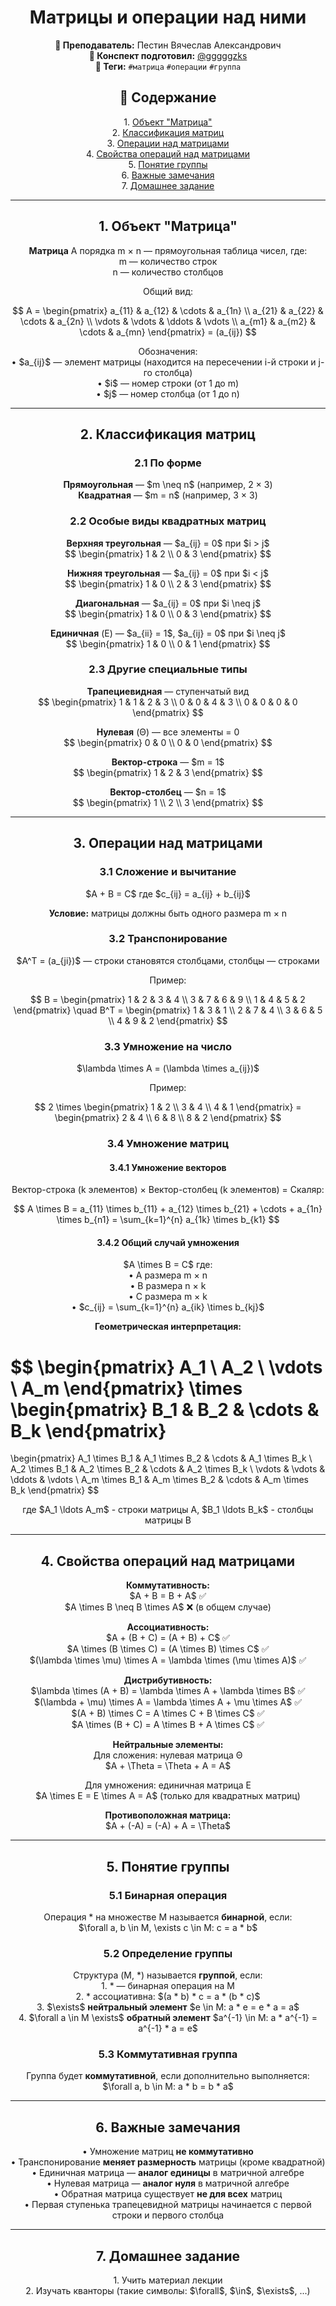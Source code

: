 <h1 align="center">Матрицы и операции над ними</h1>

<p align="center">
<strong>🐙 Преподаватель:</strong> Пестин Вячеслав Александрович<br>
<strong>🦁 Конспект подготовил:</strong> <a href="https://t.me/gggggzks">@gggggzks</a><br>
<strong>🌴 Теги:</strong> <code>#матрица</code> <code>#операции</code> <code>#группа</code>
</p>

<h2 align="center">📑 Содержание</h2>
<p align="center">
1. <a href="#1-объект-матрица">Объект "Матрица"</a><br>
2. <a href="#2-классификация-матриц">Классификация матриц</a><br>
3. <a href="#3-операции-над-матрицами">Операции над матрицами</a><br>
4. <a href="#4-свойства-операций-над-матрицами">Свойства операций над матрицами</a><br>
5. <a href="#5-понятие-группы">Понятие группы</a><br>
6. <a href="#6-важные-замечания">Важные замечания</a><br>
7. <a href="#7-домашнее-задание">Домашнее задание</a>
</p>

---

<h2 align="center" id="1-объект-матрица">1. Объект "Матрица"</h2>

<p align="center">
<strong>Матрица</strong> A порядка m × n — прямоугольная таблица чисел, где:<br>
m — количество строк<br>
n — количество столбцов
</p>

<p align="center">
Общий вид:
</p>

$$
A = \begin{pmatrix}
a_{11} & a_{12} & \cdots & a_{1n} \\
a_{21} & a_{22} & \cdots & a_{2n} \\
\vdots & \vdots & \ddots & \vdots \\
a_{m1} & a_{m2} & \cdots & a_{mn}
\end{pmatrix} = (a_{ij})
$$

<p align="center">
Обозначения:<br>
• $a_{ij}$ — элемент матрицы (находится на пересечении i-й строки и j-го столбца)<br>
• $i$ — номер строки (от 1 до m)<br>
• $j$ — номер столбца (от 1 до n)
</p>

---

<h2 align="center" id="2-классификация-матриц">2. Классификация матриц</h2>

<h3 align="center">2.1 По форме</h3>

<p align="center">
<strong>Прямоугольная</strong> — $m \neq n$ (например, 2 × 3)<br>
<strong>Квадратная</strong> — $m = n$ (например, 3 × 3)
</p>

<h3 align="center">2.2 Особые виды квадратных матриц</h3>

<p align="center">
<strong>Верхняя треугольная</strong> — $a_{ij} = 0$ при $i > j$<br>
$$
\begin{pmatrix}
1 & 2 \\
0 & 3
\end{pmatrix}
$$
</p>

<p align="center">
<strong>Нижняя треугольная</strong> — $a_{ij} = 0$ при $i < j$<br>
$$
\begin{pmatrix}
1 & 0 \\
2 & 3
\end{pmatrix}
$$
</p>

<p align="center">
<strong>Диагональная</strong> — $a_{ij} = 0$ при $i \neq j$<br>
$$
\begin{pmatrix}
1 & 0 \\
0 & 3
\end{pmatrix}
$$
</p>

<p align="center">
<strong>Единичная</strong> (E) — $a_{ii} = 1$, $a_{ij} = 0$ при $i \neq j$<br>
$$
\begin{pmatrix}
1 & 0 \\
0 & 1
\end{pmatrix}
$$
</p>

<h3 align="center">2.3 Другие специальные типы</h3>

<p align="center">
<strong>Трапециевидная</strong> — ступенчатый вид<br>
$$
\begin{pmatrix}
1 & 1 & 2 & 3 \\
0 & 0 & 4 & 3 \\
0 & 0 & 0 & 0
\end{pmatrix}
$$
</p>

<p align="center">
<strong>Нулевая</strong> (Θ) — все элементы = 0<br>
$$
\begin{pmatrix}
0 & 0 \\
0 & 0
\end{pmatrix}
$$
</p>

<p align="center">
<strong>Вектор-строка</strong> — $m = 1$<br>
$$
\begin{pmatrix}
1 & 2 & 3
\end{pmatrix}
$$
</p>

<p align="center">
<strong>Вектор-столбец</strong> — $n = 1$<br>
$$
\begin{pmatrix}
1 \\
2 \\
3
\end{pmatrix}
$$
</p>

---

<h2 align="center" id="3-операции-над-матрицами">3. Операции над матрицами</h2>

<h3 align="center">3.1 Сложение и вычитание</h3>

<p align="center">
$A + B = C$ где $c_{ij} = a_{ij} + b_{ij}$
</p>

<p align="center">
<strong>Условие:</strong> матрицы должны быть одного размера m × n
</p>

<h3 align="center">3.2 Транспонирование</h3>

<p align="center">
$A^T = (a_{ji})$ — строки становятся столбцами, столбцы — строками
</p>

<p align="center">
Пример:
</p>

$$
B = \begin{pmatrix}
1 & 2 & 3 & 4 \\
3 & 7 & 6 & 9 \\
1 & 4 & 5 & 2
\end{pmatrix}
\quad
B^T = \begin{pmatrix}
1 & 3 & 1 \\
2 & 7 & 4 \\
3 & 6 & 5 \\
4 & 9 & 2
\end{pmatrix}
$$

<h3 align="center">3.3 Умножение на число</h3>

<p align="center">
$\lambda \times A = (\lambda \times a_{ij})$
</p>

<p align="center">
Пример:
</p>

$$
2 \times \begin{pmatrix}
1 & 2 \\
3 & 4 \\
4 & 1
\end{pmatrix}
= \begin{pmatrix}
2 & 4 \\
6 & 8 \\
8 & 2
\end{pmatrix}
$$

<h3 align="center">3.4 Умножение матриц</h3>

<h4 align="center">3.4.1 Умножение векторов</h4>

<p align="center">
Вектор-строка (k элементов) × Вектор-столбец (k элементов) = Скаляр:
</p>

$$
A \times B = a_{11} \times b_{11} + a_{12} \times b_{21} + \cdots + a_{1n} \times b_{n1} = \sum_{k=1}^{n} a_{1k} \times b_{k1}
$$

<h4 align="center">3.4.2 Общий случай умножения</h4>

<p align="center">
$A \times B = C$ где:<br>
• A размера m × n<br>
• B размера n × k<br>
• C размера m × k<br>
• $c_{ij} = \sum_{k=1}^{n} a_{ik} \times b_{kj}$
</p>

<p align="center">
<strong>Геометрическая интерпретация:</strong>
</p>

$$
\begin{pmatrix}
A_1 \\
A_2 \\
\vdots \\
A_m
\end{pmatrix}
\times
\begin{pmatrix}
B_1 & B_2 & \cdots & B_k
\end{pmatrix}
=
\begin{pmatrix}
A_1 \times B_1 & A_1 \times B_2 & \cdots & A_1 \times B_k \\
A_2 \times B_1 & A_2 \times B_2 & \cdots & A_2 \times B_k \\
\vdots & \vdots & \ddots & \vdots \\
A_m \times B_1 & A_m \times B_2 & \cdots & A_m \times B_k
\end{pmatrix}
$$

<p align="center">
где $A_1 \ldots A_m$ - строки матрицы A, $B_1 \ldots B_k$ - столбцы матрицы B
</p>

---

<h2 align="center" id="4-свойства-операций-над-матрицами">4. Свойства операций над матрицами</h2>

<p align="center">
<strong>Коммутативность:</strong><br>
$A + B = B + A$ ✅<br>
$A \times B \neq B \times A$ ❌ (в общем случае)
</p>

<p align="center">
<strong>Ассоциативность:</strong><br>
$A + (B + C) = (A + B) + C$ ✅<br>
$A \times (B \times C) = (A \times B) \times C$ ✅<br>
$(\lambda \times \mu) \times A = \lambda \times (\mu \times A)$ ✅
</p>

<p align="center">
<strong>Дистрибутивность:</strong><br>
$\lambda \times (A + B) = \lambda \times A + \lambda \times B$ ✅<br>
$(\lambda + \mu) \times A = \lambda \times A + \mu \times A$ ✅<br>
$(A + B) \times C = A \times C + B \times C$ ✅<br>
$A \times (B + C) = A \times B + A \times C$ ✅
</p>

<p align="center">
<strong>Нейтральные элементы:</strong><br>
Для сложения: нулевая матрица Θ<br>
$A + \Theta = \Theta + A = A$
</p>

<p align="center">
Для умножения: единичная матрица E<br>
$A \times E = E \times A = A$ (только для квадратных матриц)
</p>

<p align="center">
<strong>Противоположная матрица:</strong><br>
$A + (-A) = (-A) + A = \Theta$
</p>

---

<h2 align="center" id="5-понятие-группы">5. Понятие группы</h2>

<h3 align="center">5.1 Бинарная операция</h3>

<p align="center">
Операция * на множестве M называется <strong>бинарной</strong>, если:<br>
$\forall a, b \in M, \exists c \in M: c = a * b$
</p>

<h3 align="center">5.2 Определение группы</h3>

<p align="center">
Структура (M, *) называется <strong>группой</strong>, если:<br>
1. * — бинарная операция на M<br>
2. * ассоциативна: $(a * b) * c = a * (b * c)$<br>
3. $\exists$ <strong>нейтральный элемент</strong> $e \in M: a * e = e * a = a$<br>
4. $\forall a \in M \exists$ <strong>обратный элемент</strong> $a^{-1} \in M: a * a^{-1} = a^{-1} * a = e$
</p>

<h3 align="center">5.3 Коммутативная группа</h3>

<p align="center">
Группа будет <strong>коммутативной</strong>, если дополнительно выполняется:<br>
$\forall a, b \in M: a * b = b * a$
</p>

---

<h2 align="center" id="6-важные-замечания">6. Важные замечания</h2>

<p align="center">
• Умножение матриц <strong>не коммутативно</strong><br>
• Транспонирование <strong>меняет размерность</strong> матрицы (кроме квадратной)<br>
• Единичная матрица — <strong>аналог единицы</strong> в матричной алгебре<br>
• Нулевая матрица — <strong>аналог нуля</strong> в матричной алгебре<br>
• Обратная матрица существует <strong>не для всех</strong> матриц<br>
• Первая ступенька трапецевидной матрицы начинается с первой строки и первого столбца
</p>

---

<h2 align="center" id="7-домашнее-задание">7. Домашнее задание</h2>

<p align="center">
1. Учить материал лекции<br>
2. Изучать кванторы (такие символы: $\forall$, $\in$, $\exists$, ...)
</p>
